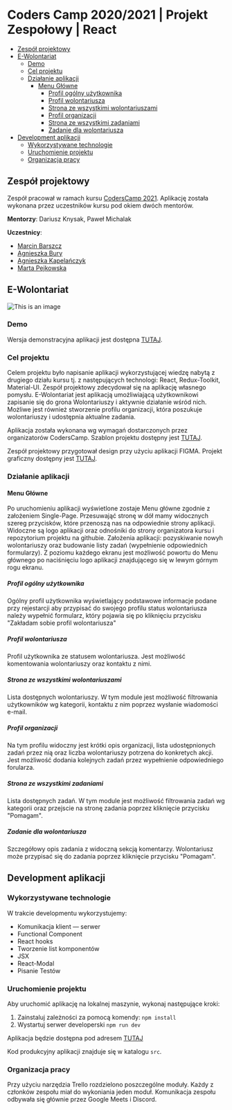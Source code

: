 # Coders Camp 2020/2021 | Projekt Zespołowy | React

- [Zespół projektowy](#zespół-projektowy)
- [E-Wolontariat](#e-wolontariat)
  - [Demo](#demo)
  - [Cel projektu](#cel-projektu)
  - [Działanie aplikacji](#działanie-aplikacji)
    - [Menu Główne](#menu-główne)
      - [Profil ogólny użytkownika](#profil-ogólny)
      - [Profil wolontariusza](#profil-wolontariusza)
      - [Strona ze wszystkimi wolontariuszami](#strona-ze-wszystkimi-wolontariuszami)
      - [Profil organizacji](#profil-organizacji)
      - [Strona ze wszystkimi zadaniami](#strona-ze-wszystkimi-zadaniami)
      - [Zadanie dla wolontariusza](#zadanie-dla-wolontariusza)
- [Development aplikacji](#development-aplikacji)
  - [Wykorzystywane technologie](#wykorzystywane-technologie)
  - [Uruchomienie projektu](#uruchomienie-projektu)
  - [Organizacja pracy](#organizacja-pracy)

## Zespół projektowy

Zespół pracował w ramach kursu [CodersCamp 2021](https://coderscamp.pl/).
Aplikację została wykonana przez uczestników kursu pod okiem dwóch mentorów.

**Mentorzy**: Dariusz Knysak, Paweł Michalak

**Uczestnicy**:

- [Marcin Barszcz](https://github.com/marcinnnnb)
- [Agnieszka Bury](https://github.com/angbur)
- [Agnieszka Kapelańczyk](https://github.com/MysiaPysia16)
- [Marta Pejkowska](https://github.com/MartaPejkowska)

## E-Wolontariat

![This is an image](https://github.com/marcinnnnb/CodersCamp2021-Project-React-Node-eWolontariat/blob/9d64011d85607468474710fbb63e6153c1418b09/src/assets/img/hero.png)

### Demo

Wersja demonstracyjna aplikacji jest dostępna [TUTAJ]().
### Cel projektu

Celem projektu było napisanie aplikacji wykorzystującej wiedzę nabytą z drugiego działu kursu tj. z następujących technologi: React, Redux-Toolkit, Material-UI.
Zespół projektowy zdecydował się na aplikację własnego pomysłu. E-Wolontariat jest aplikacją umożliwiającą użytkownikowi zapisanie się do grona Wolontariuszy i aktywnie działanie wśród nich. Możliwe jest również stworzenie profilu organizacji, która poszukuje wolontariuszy i udostępnia aktualne zadania.

Aplikacja została wykonana wg wymagań dostarczonych przez organizatorów CodersCamp.
Szablon projektu dostępny jest [TUTAJ](https://github.com/KrystianKjjk/CodersCamp2020.Project.FullStack-Node-React.OrganizationApp/blob/main/README.md).

Zespół projektowy przygotował design przy użyciu aplikacji FIGMA. Projekt graficzny dostępny jest [TUTAJ](https://www.figma.com/file/sLIhQsE4ADtUJnVhFKfWij/Wolontariusze?node-id=0%3A1).

### Działanie aplikacji

#### Menu Główne

Po uruchomieniu aplikacji wyświetlone zostaje Menu główne zgodnie z założeniem Single-Page. Przesuwająć stronę w dół mamy widocznych szereg przycisków, które przenoszą nas na odpowiednie strony aplikacji. Widoczne są logo aplikacji oraz odnośniki do strony organizatora kursu i repozytorium projektu na githubie. Założenia aplikacji: pozyskiwanie nowyh wolontariuszy oraz budowanie listy zadań (wypełnienie odpowiednich formularzy). 
Z poziomu każdego ekranu jest możliwość powortu do Menu głównego po naciśnięciu logo aplikacji znajdującego się w lewym górnym rogu ekranu.

##### Profil ogólny użytkownika

Ogólny profil użytkownika wyświetlający podstawowe informacje podane przy rejestarcji aby przypisać do swojego profilu status wolontariusza należy wypełnić formularz, który pojawia się po kliknięciu przycisku "Zakładam sobie profil wolontariusza"

##### Profil wolontariusza

Profil użytkownika ze statusem wolontariusza. Jest możliwość komentowania wolontariuszy oraz kontaktu z nimi. 

##### Strona ze wszystkimi wolontariuszami

Lista dostępnych wolontariuszy. W tym module jest możliwość filtrowania użytkowników wg kategorii, kontaktu z nim poprzez wysłanie wiadomości e-mail. 

##### Profil organizacji

Na tym profilu widoczny jest krótki opis organizacji, lista udostępnionych zadań przez nią oraz liczba wolontariuszy potrzena do konkretych akcji. Jest możliwość dodania kolejnych zadań przez wypełnienie odpowiedniego forularza.

##### Strona ze wszystkimi zadaniami

Lista dostępnych zadań.  W tym module jest możliwość filtrowania zadań wg kategorii oraz przejscie na stronę zadania poprzez kliknięcie przycisku "Pomagam". 

##### Zadanie dla wolontariusza

Szczegółowy opis zadania z widoczną sekcją komentarzy. Wolontariusz może przypisać się do zadania poprzez kliknięcie przycisku "Pomagam".

## Development aplikacji

### Wykorzystywane technologie

W trakcie developmentu wykorzystujemy:

- Komunikacja klient — serwer
- Functional Component
- React hooks
- Tworzenie list komponentów
- JSX
- React-Modal
- Pisanie Testów

### Uruchomienie projektu

Aby uruchomić aplikację na lokalnej maszynie, wykonaj następujące kroki:

1. Zainstaluj zależności za pomocą komendy: `npm install`
2. Wystartuj serwer developerski `npm run dev`

Aplikacja będzie dostępna pod adresem [TUTAJ](https://github.com/marcinnnnb/CodersCamp2021-Project-React-Node-eWolontariat/new/main)

Kod produkcyjny aplikacji znajduje się w katalogu `src`.

### Organizacja pracy

Przy użyciu narzędzia Trello rozdzielono poszczególne moduły. Każdy z członków zespołu miał do wykoniania jeden moduł. Komunikacja zespołu odbywała się głównie przez Google Meets i Discord.
